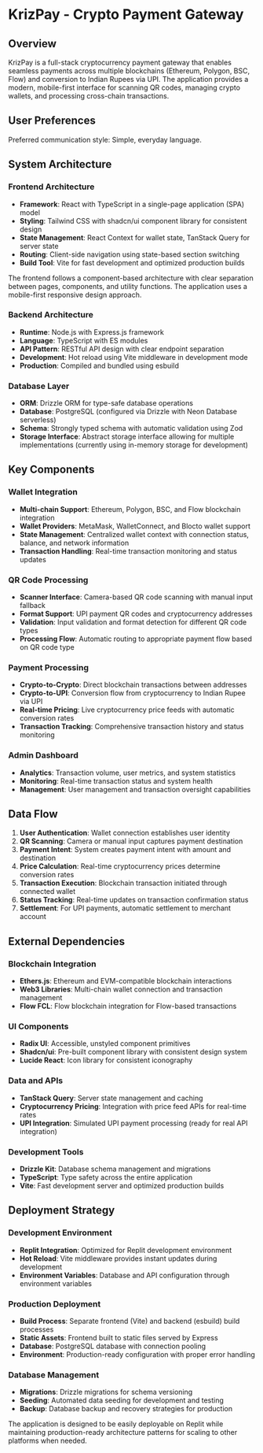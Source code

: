 # KrizPay - Crypto Payment Gateway

## Overview

KrizPay is a full-stack cryptocurrency payment gateway that enables seamless payments across multiple blockchains (Ethereum, Polygon, BSC, Flow) and conversion to Indian Rupees via UPI. The application provides a modern, mobile-first interface for scanning QR codes, managing crypto wallets, and processing cross-chain transactions.

## User Preferences

Preferred communication style: Simple, everyday language.

## System Architecture

### Frontend Architecture
- **Framework**: React with TypeScript in a single-page application (SPA) model
- **Styling**: Tailwind CSS with shadcn/ui component library for consistent design
- **State Management**: React Context for wallet state, TanStack Query for server state
- **Routing**: Client-side navigation using state-based section switching
- **Build Tool**: Vite for fast development and optimized production builds

The frontend follows a component-based architecture with clear separation between pages, components, and utility functions. The application uses a mobile-first responsive design approach.

### Backend Architecture
- **Runtime**: Node.js with Express.js framework
- **Language**: TypeScript with ES modules
- **API Pattern**: RESTful API design with clear endpoint separation
- **Development**: Hot reload using Vite middleware in development mode
- **Production**: Compiled and bundled using esbuild

### Database Layer
- **ORM**: Drizzle ORM for type-safe database operations
- **Database**: PostgreSQL (configured via Drizzle with Neon Database serverless)
- **Schema**: Strongly typed schema with automatic validation using Zod
- **Storage Interface**: Abstract storage interface allowing for multiple implementations (currently using in-memory storage for development)

## Key Components

### Wallet Integration
- **Multi-chain Support**: Ethereum, Polygon, BSC, and Flow blockchain integration
- **Wallet Providers**: MetaMask, WalletConnect, and Blocto wallet support
- **State Management**: Centralized wallet context with connection status, balance, and network information
- **Transaction Handling**: Real-time transaction monitoring and status updates

### QR Code Processing
- **Scanner Interface**: Camera-based QR code scanning with manual input fallback
- **Format Support**: UPI payment QR codes and cryptocurrency addresses
- **Validation**: Input validation and format detection for different QR code types
- **Processing Flow**: Automatic routing to appropriate payment flow based on QR code type

### Payment Processing
- **Crypto-to-Crypto**: Direct blockchain transactions between addresses
- **Crypto-to-UPI**: Conversion flow from cryptocurrency to Indian Rupee via UPI
- **Real-time Pricing**: Live cryptocurrency price feeds with automatic conversion rates
- **Transaction Tracking**: Comprehensive transaction history and status monitoring

### Admin Dashboard
- **Analytics**: Transaction volume, user metrics, and system statistics
- **Monitoring**: Real-time transaction status and system health
- **Management**: User management and transaction oversight capabilities

## Data Flow

1. **User Authentication**: Wallet connection establishes user identity
2. **QR Scanning**: Camera or manual input captures payment destination
3. **Payment Intent**: System creates payment intent with amount and destination
4. **Price Calculation**: Real-time cryptocurrency prices determine conversion rates
5. **Transaction Execution**: Blockchain transaction initiated through connected wallet
6. **Status Tracking**: Real-time updates on transaction confirmation status
7. **Settlement**: For UPI payments, automatic settlement to merchant account

## External Dependencies

### Blockchain Integration
- **Ethers.js**: Ethereum and EVM-compatible blockchain interactions
- **Web3 Libraries**: Multi-chain wallet connection and transaction management
- **Flow FCL**: Flow blockchain integration for Flow-based transactions

### UI Components
- **Radix UI**: Accessible, unstyled component primitives
- **Shadcn/ui**: Pre-built component library with consistent design system
- **Lucide React**: Icon library for consistent iconography

### Data and APIs
- **TanStack Query**: Server state management and caching
- **Cryptocurrency Pricing**: Integration with price feed APIs for real-time rates
- **UPI Integration**: Simulated UPI payment processing (ready for real API integration)

### Development Tools
- **Drizzle Kit**: Database schema management and migrations
- **TypeScript**: Type safety across the entire application
- **Vite**: Fast development server and optimized production builds

## Deployment Strategy

### Development Environment
- **Replit Integration**: Optimized for Replit development environment
- **Hot Reload**: Vite middleware provides instant updates during development
- **Environment Variables**: Database and API configuration through environment variables

### Production Deployment
- **Build Process**: Separate frontend (Vite) and backend (esbuild) build processes
- **Static Assets**: Frontend built to static files served by Express
- **Database**: PostgreSQL database with connection pooling
- **Environment**: Production-ready configuration with proper error handling

### Database Management
- **Migrations**: Drizzle migrations for schema versioning
- **Seeding**: Automated data seeding for development and testing
- **Backup**: Database backup and recovery strategies for production

The application is designed to be easily deployable on Replit while maintaining production-ready architecture patterns for scaling to other platforms when needed.